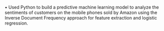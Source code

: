 •	Used Python to build a predictive machine learning model to analyze the sentiments of customers on the mobile phones sold by Amazon using the Inverse Document Frequency approach for feature extraction and logistic regression.
